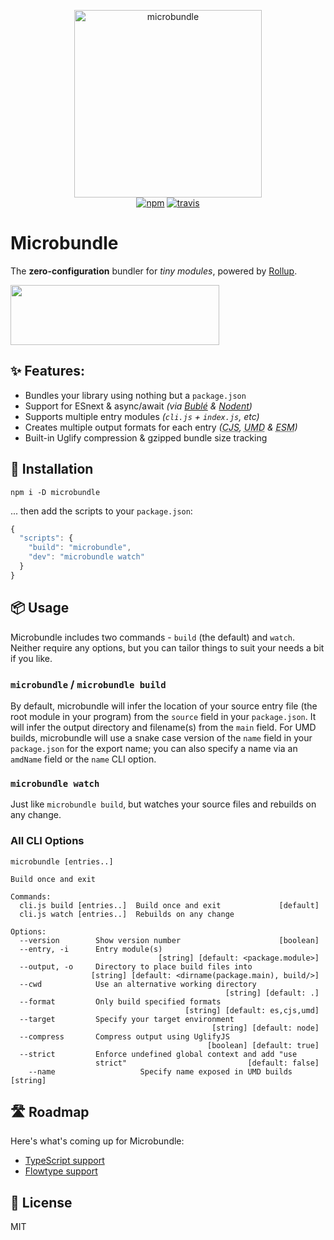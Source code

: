 <p align="center">
  <img src="https://cdn.rawgit.com/developit/de05e4e17963ce2a714c61ccc4fd3d97/raw/b1576a651361c8433b28965b33067e8090eaac2c/microbundle.svg" width="300" height="300" alt="microbundle">
  <br>
  <a href="https://www.npmjs.org/package/microbundle"><img src="https://img.shields.io/npm/v/microbundle.svg?style=flat" alt="npm"></a> <a href="https://travis-ci.org/developit/microbundle"><img src="https://travis-ci.org/developit/microbundle.svg?branch=master" alt="travis"></a>
</p>

# Microbundle

The **zero-configuration** bundler for _tiny modules_, powered by [Rollup].

<img src="https://i.imgur.com/qOdddQJ.gif" width="334" height="96">

## ✨ Features:

- Bundles your library using nothing but a `package.json`
- Support for ESnext & async/await _(via [Bublé] & [Nodent])_
- Supports multiple entry modules _(`cli.js` + `index.js`, etc)_
- Creates multiple output formats for each entry _(<abbr title="CommonJS (node)">CJS</abbr>, <abbr title="Universal Module Definition">UMD</abbr> & <abbr title="ECMAScript Modules">ESM</abbr>)_
- Built-in Uglify compression & gzipped bundle size tracking

## 🔧 Installation

`npm i -D microbundle`

... then add the scripts to your `package.json`:

```js
{
  "scripts": {
    "build": "microbundle",
    "dev": "microbundle watch"
  }
}
```


## 📦 Usage

Microbundle includes two commands - `build` (the default) and `watch`. Neither require any options, but you can tailor things to suit your needs a bit if you like.

### `microbundle` / `microbundle build`

By default, microbundle will infer the location of your source entry file
(the root module in your program) from the `source` field in your `package.json`. It will infer the output directory and filename(s) from the `main` field. For UMD builds, microbundle will use a snake case version of the `name` field in your `package.json` for the export name; you can also specify a name via an `amdName` field or the `name` CLI option.

### `microbundle watch`

Just like `microbundle build`, but watches your source files and rebuilds on any change.

### All CLI Options

```
microbundle [entries..]

Build once and exit

Commands:
  cli.js build [entries..]  Build once and exit             [default]
  cli.js watch [entries..]  Rebuilds on any change

Options:
  --version        Show version number                      [boolean]
  --entry, -i      Entry module(s)
                                 [string] [default: <package.module>]
  --output, -o     Directory to place build files into
                  [string] [default: <dirname(package.main), build/>]
  --cwd            Use an alternative working directory
                                                [string] [default: .]
  --format         Only build specified formats
                                       [string] [default: es,cjs,umd]
  --target         Specify your target environment
                                             [string] [default: node]
  --compress       Compress output using UglifyJS
                                            [boolean] [default: true]
  --strict         Enforce undefined global context and add "use
                   strict"                           [default: false]
	--name					 Specify name exposed in UMD builds        [string]
```


## 🛣 Roadmap

Here's what's coming up for Microbundle:

- [TypeScript support](https://github.com/developit/microbundle/issues/5)
- [Flowtype support](https://github.com/developit/microbundle/issues/5#issuecomment-351075881)


## 🥂 License

MIT


[Rollup]: https://github.com/rollup/rollup
[Bublé]: https://github.com/Rich-Harris/buble
[Nodent]: https://github.com/MatAtBread/nodent-compiler
